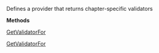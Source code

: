 Defines a provider that returns chapter-specific validators

**Methods**

[GetValidatorFor](Bifrost.Validation.IChapterValidatorProvider.GetValidatorFor)


[GetValidatorFor](Bifrost.Validation.IChapterValidatorProvider.GetValidatorFor)
